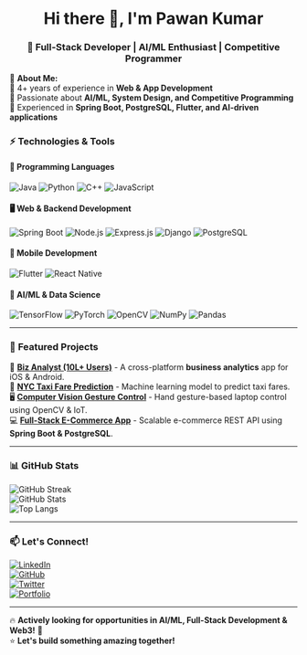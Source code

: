 <h1 align="center">Hi there 👋, I'm Pawan Kumar</h1>
<h3 align="center">🚀 Full-Stack Developer | AI/ML Enthusiast | Competitive Programmer</h3>

🌟 **About Me:**  
🔹 4+ years of experience in **Web & App Development**  
🔹 Passionate about **AI/ML, System Design, and Competitive Programming**  
🔹 Experienced in **Spring Boot, PostgreSQL, Flutter, and AI-driven applications**  

### ⚡ **Technologies & Tools**
#### 🚀 **Programming Languages**
![Java](https://img.shields.io/badge/Java-ED8B00?style=for-the-badge&logo=openjdk&logoColor=white)
![Python](https://img.shields.io/badge/Python-3776AB?style=for-the-badge&logo=python&logoColor=white)
![C++](https://img.shields.io/badge/C++-00599C?style=for-the-badge&logo=cplusplus&logoColor=white)
![JavaScript](https://img.shields.io/badge/JavaScript-F7DF1E?style=for-the-badge&logo=javascript&logoColor=black)

#### 🖥️ **Web & Backend Development**
![Spring Boot](https://img.shields.io/badge/Spring%20Boot-6DB33F?style=for-the-badge&logo=springboot&logoColor=white)
![Node.js](https://img.shields.io/badge/Node.js-339933?style=for-the-badge&logo=node.js&logoColor=white)
![Express.js](https://img.shields.io/badge/Express.js-000000?style=for-the-badge&logo=express&logoColor=white)
![Django](https://img.shields.io/badge/Django-092E20?style=for-the-badge&logo=django&logoColor=white)
![PostgreSQL](https://img.shields.io/badge/PostgreSQL-316192?style=for-the-badge&logo=postgresql&logoColor=white)

#### 📱 **Mobile Development**
![Flutter](https://img.shields.io/badge/Flutter-02569B?style=for-the-badge&logo=flutter&logoColor=white)
![React Native](https://img.shields.io/badge/React%20Native-61DAFB?style=for-the-badge&logo=react&logoColor=black)

#### 🤖 **AI/ML & Data Science**
![TensorFlow](https://img.shields.io/badge/TensorFlow-FF6F00?style=for-the-badge&logo=tensorflow&logoColor=white)
![PyTorch](https://img.shields.io/badge/PyTorch-EE4C2C?style=for-the-badge&logo=pytorch&logoColor=white)
![OpenCV](https://img.shields.io/badge/OpenCV-5C3EE8?style=for-the-badge&logo=opencv&logoColor=white)
![NumPy](https://img.shields.io/badge/NumPy-013243?style=for-the-badge&logo=numpy&logoColor=white)
![Pandas](https://img.shields.io/badge/Pandas-150458?style=for-the-badge&logo=pandas&logoColor=white)

---

### 📌 **Featured Projects**
🚀 **[Biz Analyst (10L+ Users)](https://github.com/jackpk/BizAnalyst-App)** - A cross-platform **business analytics** app for iOS & Android.  
🤖 **[NYC Taxi Fare Prediction](https://github.com/jackpk/NYC-Taxi-Fare-Prediction)** - Machine learning model to predict taxi fares.  
🖥️ **[Computer Vision Gesture Control](https://github.com/jackpk/Gesture-Control)** - Hand gesture-based laptop control using OpenCV & IoT.  
💻 **[Full-Stack E-Commerce App](https://github.com/jackpk/ECommerce-API)** - Scalable e-commerce REST API using **Spring Boot & PostgreSQL**.  

---

### 📊 **GitHub Stats**
![GitHub Streak](https://streak-stats.demolab.com/?user=jackpk&theme=tokyonight)  
![GitHub Stats](https://github-readme-stats.vercel.app/api?username=jackpk&show_icons=true&theme=tokyonight)  
![Top Langs](https://github-readme-stats.vercel.app/api/top-langs/?username=jackpk&layout=compact&theme=tokyonight)  

---

### 📫 **Let's Connect!**
[![LinkedIn](https://img.shields.io/badge/LinkedIn-blue?style=for-the-badge&logo=linkedin)](https://linkedin.com/in/pawan-kumar)  
[![GitHub](https://img.shields.io/badge/GitHub-181717?style=for-the-badge&logo=github&logoColor=white)](https://github.com/jackpk)  
[![Twitter](https://img.shields.io/badge/Twitter-1DA1F2?style=for-the-badge&logo=twitter&logoColor=white)](https://twitter.com/your-twitter)  
[![Portfolio](https://img.shields.io/badge/Portfolio-%23FF4081?style=for-the-badge&logo=github)](https://your-portfolio-link.com)  

---

🔥 **Actively looking for opportunities in AI/ML, Full-Stack Development & Web3!** 🚀  
⭐ **Let's build something amazing together!**  

